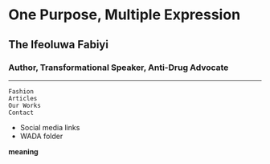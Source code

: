 # One Purpose, Multiple Expression
## The Ifeoluwa Fabiyi
### Author, Transformational Speaker, Anti-Drug Advocate

-----------
```
Fashion
Articles
Our Works
Contact
```

- Social media links
- WADA folder

**meaning**

